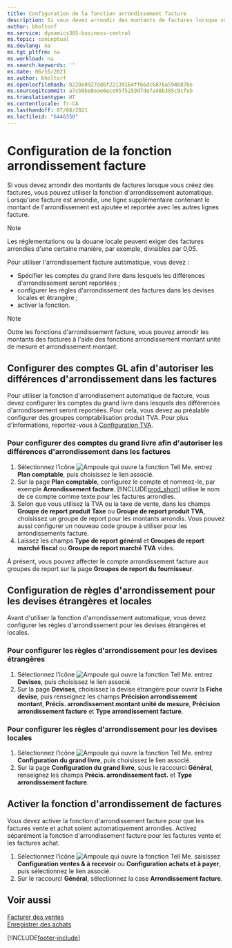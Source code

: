 ```yaml
---
title: Configuration de la fonction arrondissement facture
description: Si vous devez arrondir des montants de factures lorsque vous créez des factures, vous pouvez utiliser la fonction d’arrondissement automatique expliquée ici.
author: bholtorf
ms.service: dynamics365-business-central
ms.topic: conceptual
ms.devlang: na
ms.tgt_pltfrm: na
ms.workload: na
ms.search.keywords: ''
ms.date: 06/16/2021
ms.author: bholtorf
ms.openlocfilehash: 8220e0927dd6f22139164ff66dc6876a594b87be
ms.sourcegitcommit: a7cb0be8eae6ece95f5259d7de7a48b385c9cfeb
ms.translationtype: HT
ms.contentlocale: fr-CA
ms.lasthandoff: 07/08/2021
ms.locfileid: "6446350"
---
```

# <a name="set-up-invoice-rounding"></a>Configuration de la fonction arrondissement facture
Si vous devez arrondir des montants de factures lorsque vous créez des factures, vous pouvez utiliser la fonction d'arrondissement automatique. Lorsqu'une facture est arrondie, une ligne supplémentaire contenant le montant de l'arrondissement est ajoutée et reportée avec les autres lignes facture.

> [!NOTE]  
>  Les réglementations ou la douane locale peuvent exiger des factures arrondies d'une certaine manière, par exemple, divisibles par 0,05.  

Pour utiliser l'arrondissement facture automatique, vous devez :  

* Spécifier les comptes du grand livre dans lesquels les différences d'arrondissement seront reportées ;  
* configurer les règles d'arrondissement des factures dans les devises locales et étrangère ;  
* activer la fonction.  

> [!NOTE]  
>  Outre les fonctions d'arrondissement facture, vous pouvez arrondir les montants des factures à l'aide des fonctions arrondissement montant unité de mesure et arrondissement montant.  

## <a name="set-up-general-ledger-accounts-for-invoice-rounding-differences"></a>Configurer des comptes GL afin d'autoriser les différences d'arrondissement dans les factures
Pour utiliser la fonction d'arrondissement automatique de facture, vous devez configurer les comptes du grand livre dans lesquels des différences d'arrondissement seront reportées. Pour cela, vous devez au préalable configurer des groupes comptabilisation produit TVA. Pour plus d'informations, reportez-vous à [Configuration TVA](finance-setup-vat.md).  

### <a name="to-set-up-general-ledger-accounts-for-invoice-rounding-differences"></a>Pour configurer des comptes du grand livre afin d'autoriser les différences d'arrondissement dans les factures  
1. Sélectionnez l’icône ![Ampoule qui ouvre la fonction Tell Me.](media/ui-search/search_small.png "Dites-moi ce que vous voulez faire") entrez **Plan comptable**, puis choisissez le lien associé.  
2. Sur la page **Plan comptable**, configurez le compte et nommez-le, par exemple **Arrondissement facture**. [!INCLUDE[prod_short](includes/prod_short.md)] utilise le nom de ce compte comme texte pour les factures arrondies.  
3. Selon que vous utilisez la TVA ou la taxe de vente, dans les champs **Groupe de report produit Taxe** ou **Groupe de report produit TVA**, choisissez un groupe de report pour les montants arrondis. Vous pouvez aussi configurer un nouveau code groupe à utiliser pour les arrondissements facture.
4. Laissez les champs **Type de report général** et **Groupes de report marché fiscal** ou **Groupe de report marché TVA** vides. <!-- Why do we say to leave these blank, when there are a lot of other fields we also leave blank but don't mention? -->  

À présent, vous pouvez affecter le compte arrondissement facture aux groupes de report sur la page **Groupes de report du fournisseur**.  <!-- Why only the vendor posting groups? -->

## <a name="set-up-rounding-for-foreign-and-local-currencies"></a>Configuration de règles d'arrondissement pour les devises étrangères et locales
Avant d'utiliser la fonction d'arrondissement automatique, vous devez configurer les règles d'arrondissement pour les devises étrangères et locales.

### <a name="to-set-up-rounding-for-foreign-currencies"></a>Pour configurer les règles d'arrondissement pour les devises étrangères  
1. Sélectionnez l’icône ![Ampoule qui ouvre la fonction Tell Me.](media/ui-search/search_small.png "Dites-moi ce que vous voulez faire") entrez **Devises**, puis choisissez le lien associé.  
2. Sur la page **Devises**, choisissez la devise étrangère pour ouvrir la **Fiche devise**, puis renseignez les champs **Précision arrondissement montant**, **Précis. arrondissement montant unité de mesure**, **Précision arrondissement facture** et **Type arrondissement facture**.

### <a name="to-set-up-rounding-for-your-local-currency"></a>Pour configurer les règles d'arrondissement pour les devises locales
1. Sélectionnez l’icône ![Ampoule qui ouvre la fonction Tell Me.](media/ui-search/search_small.png "Dites-moi ce que vous voulez faire") entrez **Configuration du grand livre**, puis choisissez le lien associé.  
2. Sur la page **Configuration du grand livre**, sous le raccourci **Général**, renseignez les champs **Précis. arrondissement fact.** et **Type arrondissement facture**.  

## <a name="activate-the-invoice-rounding-function"></a>Activer la fonction d'arrondissement de factures  
Vous devez activer la fonction d'arrondissement facture pour que les factures vente et achat soient automatiquement arrondies. Activez séparément la fonction d'arrondissement facture pour les factures vente et les factures achat.

1. Sélectionnez l’icône ![Ampoule qui ouvre la fonction Tell Me.](media/ui-search/search_small.png "Dites-moi ce que vous voulez faire") saisissez **Configuration ventes & à recevoir** ou **Configuration achats et à payer**, puis sélectionnez le lien associé.  
2. Sur le raccourci **Général**, sélectionnez la case **Arrondissement facture**.  

## <a name="see-also"></a>Voir aussi  
[Facturer des ventes](sales-how-invoice-sales.md)  
[Enregistrer des achats](purchasing-how-record-purchases.md)


[!INCLUDE[footer-include](includes/footer-banner.md)]